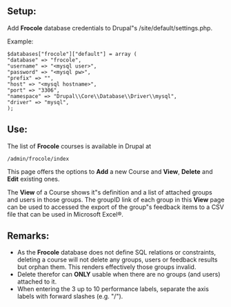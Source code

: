## Setup:

Add **Frocole** database credentials to Drupal"s /site/default/settings.php.

Example: 

    $databases["frocole"]["default"] = array (
    "database" => "frocole",
    "username" => "<mysql user>",
    "password" => "<mysql pw>",
    "prefix" => "",
    "host" => "<mysql hostname>",
    "port" => "3306",
    "namespace" => "Drupal\\Core\\Database\\Driver\\mysql",
    "driver" => "mysql",
    );

## Use:
The list of **Frocole** courses is available in Drupal at

    /admin/frocole/index

This page offers the options to **Add** a new Course and **View**, **Delete** and **Edit** existing ones.

The **View** of a Course shows it"s definition and a list of attached groups and users in those groups. 
The groupID link of each group in this **View** page can be used to accessed the export of the group"s feedback items to a CSV file that can be used in Microsoft Excel®.

## Remarks:
* As the **Frocole** database does not define SQL relations or constraints, deleting a course will not delete any groups, users or feedback results but orphan them. This renders effectively those groups invalid. 
* Delete therefor can **ONLY** usable when there are no groups (and users) attached to it.
* When entering the 3 up to 10 performance labels, separate the axis labels with forward slashes (e.g. "/"). 
